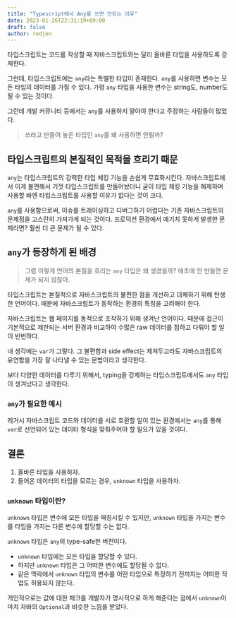 ```yaml
---
title: "Typescript에서 Any를 쓰면 안되는 이유"
date: 2023-01-26T22:31:19+09:00
draft: false
author: redjen
---
```


타입스크립트는 코드를 작성할 때 자바스크립트와는 달리 올바른 타입을 사용하도록 강제한다. 

그런데, 타입스크립트에는 `any`라는 특별한 타입이 존재한다. `any`를 사용하면 변수는 모든 타입의 데이터를 가질 수 있다. 가령 `any` 타입을 사용한 변수는 string도, number도 될 수 있는 것이다.

그런데 개발 커뮤니티 등에서는 `any`를 사용하지 말아야 한다고 주장하는 사람들이 많았다.

> 쓰라고 만들어 놓은 타입인 `any`를 왜 사용하면 안될까?

## 타입스크립트의 본질적인 목적을 흐리기 때문

`any`는 타입스크립트의 강력한 타입 체킹 기능을 손쉽게 무효화시킨다. 자바스크립트에서 이게 불편해서 기껏 타입스크립트를 만들어놨더니 굳이 타입 체킹 기능을 해제하며 사용할 바엔 타입스크립트를 사용할 이유가 없다는 것이 크다.

`any`를 사용함으로써, 이슈를 트레이싱하고 디버그하기 어렵다는 기존 자바스크립트의 문제점을 고스란히 가져가게 되는 것이다. 프로덕션 환경에서 예기치 못하게 발생한 문제라면? 훨씬 더 큰 문제가 될 수 있다.

## `any`가 등장하게 된 배경

> 그럼 이렇게 언어의 본질을 흐리는 `any` 타입은 왜 생겼을까? 애초에 안 만들면 문제가 되지 않잖아.

타입스크립트는 본질적으로 자바스크립트의 불편한 점을 개선하고 대체하기 위해 탄생한 언어이다. 때문에 자바스크립트가 동작하는 환경의 특징을 고려해야 한다.

자바스크립트는 웹 페이지를 동적으로 조작하기 위해 생겨난 언어이다. 때문에 접근이 기본적으로 제한되는 서버 환경과 비교하여 수많은 raw 데이터를 접하고 다뤄야 할 일이 빈번하다.

내 생각에는 `var`가 그렇다. 그 불편함과 side effect는 제쳐두고라도 자바스크립트의 유연함을 가장 잘 나타낼 수 있는 문법이라고 생각한다.

보다 다양한 데이터를 다루기 위해서, typing을 강제하는 타입스크립트에서도 `any` 타입이 생겨났다고 생각한다.

### `any`가 필요한 예시 

레거시 자바스크립트 코드와 데이터를 서로 호환할 일이 있는 환경에서는 `any`를 통해 `var`로 선언되어 있는 데이터 형식을 맞춰주어야 할 필요가 있을 것이다.

## 결론

1. 올바른 타입을 사용하자.
2. 들어온 데이터의 타입을 모르는 경우, `unknown` 타입을 사용하자.

### `unknown` 타입이란?

`unknown` 타입은 변수에 모든 타입을 매칭시킬 수 있지만, `unknown` 타입을 가지는 변수를 타입을 가지는 다른 변수에 할당할 수는 없다.

`unknown` 타입은 `any`의 type-safe한 버전이다. 
- `unknown` 타입에는 모든 타입을 할당할 수 있다.
- 하지만 `unknown` 타입은 그 어떠한 변수에도 할당될 수 없다.
- 같은 맥락에서 `unknown` 타입의 변수를 어떤 타입으로 특정하기 전까지는 어떠한 작업도 허용되지 않는다.

개인적으로는 값에 대한 체크를 개발자가 명시적으로 하게 해준다는 점에서 `unknown`이 마치 자바의 `Optional`과 비슷한 느낌을 받았다.
